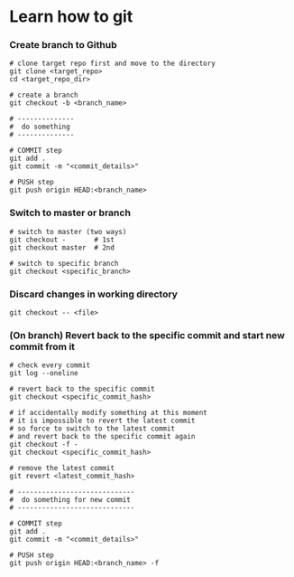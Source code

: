 # Learn how to git

### Create branch to Github
```shell
# clone target repo first and move to the directory
git clone <target_repo>
cd <target_repo_dir>

# create a branch
git checkout -b <branch_name>

# --------------
#  do something
# --------------

# COMMIT step
git add .
git commit -m "<commit_details>"

# PUSH step
git push origin HEAD:<branch_name>
```

### Switch to master or branch
```shell
# switch to master (two ways)
git checkout -       # 1st
git checkout master  # 2nd

# switch to specific branch
git checkout <specific_branch>
```

### Discard changes in working directory
```shell
git checkout -- <file>
```

### (On branch) Revert back to the specific commit and start new commit from it
```shell
# check every commit
git log --oneline

# revert back to the specific commit
git checkout <specific_commit_hash>

# if accidentally modify something at this moment
# it is impossible to revert the latest commit
# so force to switch to the latest commit
# and revert back to the specific commit again
git checkout -f -
git checkout <specific_commit_hash>

# remove the latest commit
git revert <latest_commit_hash>

# -----------------------------
#  do something for new commit
# -----------------------------

# COMMIT step
git add .
git commit -m "<commit_details>"

# PUSH step
git push origin HEAD:<branch_name> -f
```